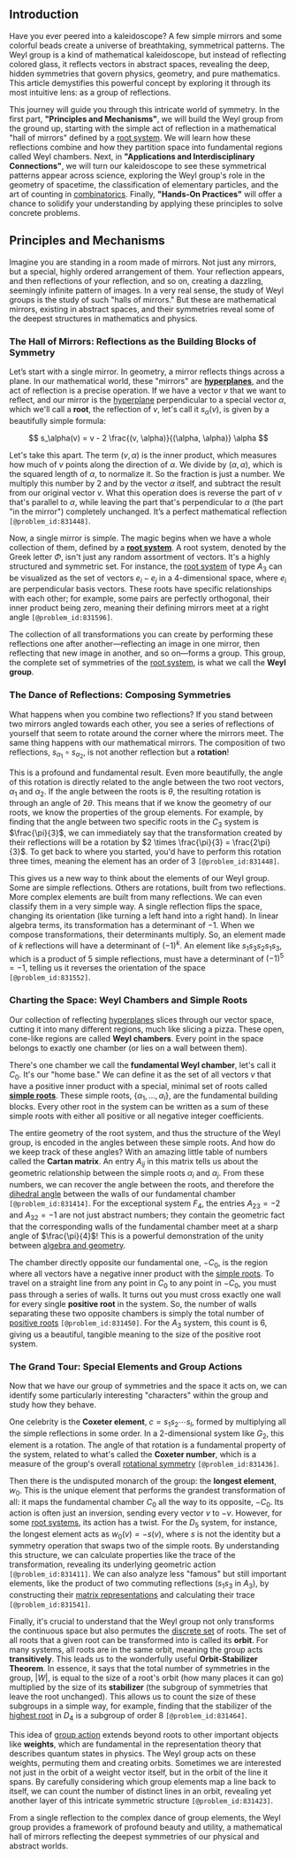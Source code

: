 ## Introduction
Have you ever peered into a kaleidoscope? A few simple mirrors and some colorful beads create a universe of breathtaking, symmetrical patterns. The Weyl group is a kind of mathematical kaleidoscope, but instead of reflecting colored glass, it reflects vectors in abstract spaces, revealing the deep, hidden symmetries that govern physics, geometry, and pure mathematics. This article demystifies this powerful concept by exploring it through its most intuitive lens: as a group of reflections.

This journey will guide you through this intricate world of symmetry. In the first part, **"Principles and Mechanisms"**, we will build the Weyl group from the ground up, starting with the simple act of reflection in a mathematical "hall of mirrors" defined by a [root system](@article_id:201668). We will learn how these reflections combine and how they partition space into fundamental regions called Weyl chambers. Next, in **"Applications and Interdisciplinary Connections"**, we will turn our kaleidoscope to see these symmetrical patterns appear across science, exploring the Weyl group's role in the geometry of spacetime, the classification of elementary particles, and the art of counting in [combinatorics](@article_id:143849). Finally, **"Hands-On Practices"** will offer a chance to solidify your understanding by applying these principles to solve concrete problems.

## Principles and Mechanisms

Imagine you are standing in a room made of mirrors. Not just any mirrors, but a special, highly ordered arrangement of them. Your reflection appears, and then reflections of your reflection, and so on, creating a dazzling, seemingly infinite pattern of images. In a very real sense, the study of Weyl groups is the study of such "halls of mirrors." But these are mathematical mirrors, existing in abstract spaces, and their symmetries reveal some of the deepest structures in mathematics and physics.

### The Hall of Mirrors: Reflections as the Building Blocks of Symmetry

Let’s start with a single mirror. In geometry, a mirror reflects things across a plane. In our mathematical world, these "mirrors" are **[hyperplanes](@article_id:267550)**, and the act of reflection is a precise operation. If we have a vector $v$ that we want to reflect, and our mirror is the [hyperplane](@article_id:636443) perpendicular to a special vector $\alpha$, which we'll call a **root**, the reflection of $v$, let's call it $s_\alpha(v)$, is given by a beautifully simple formula:

$$
s_\alpha(v) = v - 2 \frac{(v, \alpha)}{(\alpha, \alpha)} \alpha
$$

Let's take this apart. The term $(v, \alpha)$ is the inner product, which measures how much of $v$ points along the direction of $\alpha$. We divide by $(\alpha, \alpha)$, which is the squared length of $\alpha$, to normalize it. So the fraction is just a number. We multiply this number by 2 and by the vector $\alpha$ itself, and subtract the result from our original vector $v$. What this operation does is reverse the part of $v$ that's parallel to $\alpha$, while leaving the part that's perpendicular to $\alpha$ (the part "in the mirror") completely unchanged. It’s a perfect mathematical reflection `[@problem_id:831448]`.

Now, a single mirror is simple. The magic begins when we have a whole collection of them, defined by a **[root system](@article_id:201668)**. A root system, denoted by the Greek letter $\Phi$, isn't just any random assortment of vectors. It's a highly structured and symmetric set. For instance, the [root system](@article_id:201668) of type $A_3$ can be visualized as the set of vectors $e_i - e_j$ in a 4-dimensional space, where $e_i$ are perpendicular basis vectors. These roots have specific relationships with each other; for example, some pairs are perfectly orthogonal, their inner product being zero, meaning their defining mirrors meet at a right angle `[@problem_id:831596]`.

The collection of all transformations you can create by performing these reflections one after another—reflecting an image in one mirror, then reflecting that new image in another, and so on—forms a group. This group, the complete set of symmetries of the [root system](@article_id:201668), is what we call the **Weyl group**.

### The Dance of Reflections: Composing Symmetries

What happens when you combine two reflections? If you stand between two mirrors angled towards each other, you see a series of reflections of yourself that seem to rotate around the corner where the mirrors meet. The same thing happens with our mathematical mirrors. The composition of two reflections, $s_{\alpha_1} \circ s_{\alpha_2}$, is not another reflection but a **rotation**!

This is a profound and fundamental result. Even more beautifully, the angle of this rotation is directly related to the angle between the two root vectors, $\alpha_1$ and $\alpha_2$. If the angle between the roots is $\theta$, the resulting rotation is through an angle of $2\theta$. This means that if we know the geometry of our roots, we know the properties of the group elements. For example, by finding that the angle between two specific roots in the $C_3$ system is $\frac{\pi}{3}$, we can immediately say that the transformation created by their reflections will be a rotation by $2 \times \frac{\pi}{3} = \frac{2\pi}{3}$. To get back to where you started, you'd have to perform this rotation three times, meaning the element has an order of 3 `[@problem_id:831448]`.

This gives us a new way to think about the elements of our Weyl group. Some are simple reflections. Others are rotations, built from two reflections. More complex elements are built from many reflections. We can even classify them in a very simple way. A single reflection flips the space, changing its orientation (like turning a left hand into a right hand). In linear algebra terms, its transformation has a determinant of $-1$. When we compose transformations, their determinants multiply. So, an element made of $k$ reflections will have a determinant of $(-1)^k$. An element like $s_1 s_3 s_2 s_1 s_3$, which is a product of 5 simple reflections, must have a determinant of $(-1)^5 = -1$, telling us it reverses the orientation of the space `[@problem_id:831552]`.

### Charting the Space: Weyl Chambers and Simple Roots

Our collection of reflecting [hyperplanes](@article_id:267550) slices through our vector space, cutting it into many different regions, much like slicing a pizza. These open, cone-like regions are called **Weyl chambers**. Every point in the space belongs to exactly one chamber (or lies on a wall between them).

There's one chamber we call the **fundamental Weyl chamber**, let's call it $C_0$. It's our "home base." We can define it as the set of all vectors $v$ that have a positive inner product with a special, minimal set of roots called **[simple roots](@article_id:196921)**. These simple roots, $\{\alpha_1, \dots, \alpha_l\}$, are the fundamental building blocks. Every other root in the system can be written as a sum of these simple roots with either all positive or all negative integer coefficients.

The entire geometry of the root system, and thus the structure of the Weyl group, is encoded in the angles between these simple roots. And how do we keep track of these angles? With an amazing little table of numbers called the **Cartan matrix**. An entry $A_{ij}$ in this matrix tells us about the geometric relationship between the simple roots $\alpha_i$ and $\alpha_j$. From these numbers, we can recover the angle between the roots, and therefore the [dihedral angle](@article_id:175895) between the walls of our fundamental chamber `[@problem_id:831414]`. For the exceptional system $F_4$, the entries $A_{23}=-2$ and $A_{32}=-1$ are not just abstract numbers; they contain the geometric fact that the corresponding walls of the fundamental chamber meet at a sharp angle of $\frac{\pi}{4}$! This is a powerful demonstration of the unity between [algebra and geometry](@article_id:162834).

The chamber directly opposite our fundamental one, $-C_0$, is the region where all vectors have a negative inner product with the [simple roots](@article_id:196921). To travel on a straight line from any point in $C_0$ to any point in $-C_0$, you must pass through a series of walls. It turns out you must cross exactly one wall for every single **positive root** in the system. So, the number of walls separating these two opposite chambers is simply the total number of [positive roots](@article_id:198770) `[@problem_id:831450]`. For the $A_3$ system, this count is 6, giving us a beautiful, tangible meaning to the size of the positive root system.

### The Grand Tour: Special Elements and Group Actions

Now that we have our group of symmetries and the space it acts on, we can identify some particularly interesting "characters" within the group and study how they behave.

One celebrity is the **Coxeter element**, $c = s_1 s_2 \cdots s_l$, formed by multiplying all the simple reflections in some order. In a 2-dimensional system like $G_2$, this element is a rotation. The angle of that rotation is a fundamental property of the system, related to what's called the **Coxeter number**, which is a measure of the group's overall [rotational symmetry](@article_id:136583) `[@problem_id:831436]`.

Then there is the undisputed monarch of the group: the **longest element**, $w_0$. This is the unique element that performs the grandest transformation of all: it maps the fundamental chamber $C_0$ all the way to its opposite, $-C_0$. Its action is often just an inversion, sending every vector $v$ to $-v$. However, for some [root systems](@article_id:198476), its action has a twist. For the $D_5$ system, for instance, the longest element acts as $w_0(v) = -s(v)$, where $s$ is not the identity but a symmetry operation that swaps two of the simple roots. By understanding this structure, we can calculate properties like the trace of the transformation, revealing its underlying geometric action `[@problem_id:831411]`. We can also analyze less "famous" but still important elements, like the product of two commuting reflections ($s_1s_3$ in $A_3$), by constructing their [matrix representations](@article_id:145531) and calculating their trace `[@problem_id:831541]`.

Finally, it's crucial to understand that the Weyl group not only transforms the continuous space but also permutes the [discrete set](@article_id:145529) of roots. The set of all roots that a given root can be transformed into is called its **orbit**. For many systems, all roots are in the same orbit, meaning the group acts **transitively**. This leads us to the wonderfully useful **Orbit-Stabilizer Theorem**. In essence, it says that the total number of symmetries in the group, $|W|$, is equal to the size of a root's orbit (how many places it can go) multiplied by the size of its **stabilizer** (the subgroup of symmetries that leave the root unchanged). This allows us to count the size of these subgroups in a simple way, for example, finding that the stabilizer of the [highest root](@article_id:183225) in $D_4$ is a subgroup of order 8 `[@problem_id:831464]`.

This idea of [group action](@article_id:142842) extends beyond roots to other important objects like **weights**, which are fundamental in the representation theory that describes quantum states in physics. The Weyl group acts on these weights, permuting them and creating orbits. Sometimes we are interested not just in the orbit of a weight vector itself, but in the orbit of the line it spans. By carefully considering which group elements map a line back to itself, we can count the number of distinct lines in an orbit, revealing yet another layer of this intricate symmetric structure `[@problem_id:831423]`.

From a single reflection to the complex dance of group elements, the Weyl group provides a framework of profound beauty and utility, a mathematical hall of mirrors reflecting the deepest symmetries of our physical and abstract worlds.